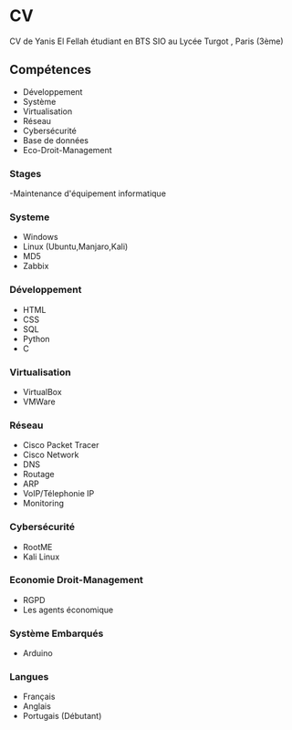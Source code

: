 # CV
CV de Yanis El Fellah étudiant en BTS SIO au Lycée Turgot , Paris (3ème) 
## Compétences
- Développement
- Système
- Virtualisation
- Réseau
- Cybersécurité
- Base de données
- Eco-Droit-Management
### Stages
-Maintenance d'équipement informatique
### Systeme
- Windows
- Linux (Ubuntu,Manjaro,Kali)
- MD5
- Zabbix
### Développement
- HTML
- CSS
- SQL
- Python
- C
### Virtualisation
- VirtualBox
- VMWare
### Réseau
- Cisco Packet Tracer
- Cisco Network
- DNS
- Routage
- ARP
- VoIP/Télephonie IP
- Monitoring
### Cybersécurité
- RootME
- Kali Linux
### Economie Droit-Management
- RGPD
- Les agents économique
### Système Embarqués
- Arduino
### Langues
- Français
- Anglais
- Portugais (Débutant)

